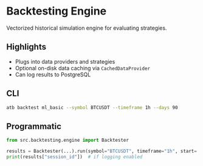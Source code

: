 # Backtesting Engine

Vectorized historical simulation engine for evaluating strategies.

## Highlights
- Plugs into data providers and strategies
- Optional on-disk data caching via `CachedDataProvider`
- Can log results to PostgreSQL

## CLI
```bash
atb backtest ml_basic --symbol BTCUSDT --timeframe 1h --days 90
```

## Programmatic
```python
from src.backtesting.engine import Backtester

results = Backtester(...).run(symbol="BTCUSDT", timeframe="1h", start=..., end=...)
print(results["session_id"])  # if logging enabled
```
